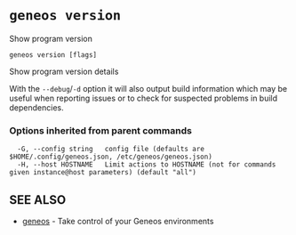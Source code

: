 # `geneos version`

Show program version

```text
geneos version [flags]
```

Show program version details

With the `--debug`/`-d` option it will also output build information
which may be useful when reporting issues or to check for suspected
problems in build dependencies.

### Options inherited from parent commands

```text
  -G, --config string   config file (defaults are $HOME/.config/geneos.json, /etc/geneos/geneos.json)
  -H, --host HOSTNAME   Limit actions to HOSTNAME (not for commands given instance@host parameters) (default "all")
```

## SEE ALSO

* [geneos](geneos.md)	 - Take control of your Geneos environments

